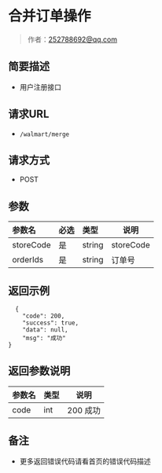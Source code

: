 # 合并订单操作

> 作者：252788692@qq.com

## 简要描述

- 用户注册接口

## 请求URL
- `/walmart/merge `
  
## 请求方式
- POST 

## 参数

|参数名|必选|类型|说明|
|:----    |:---|:----- |-----   |
|storeCode |是  |string |storeCode   |
|orderIds |是  |string | 订单号   |


## 返回示例 

``` 
  {
	"code": 200,
	"success": true,
	"data": null,
	"msg": "成功"
}
```

## 返回参数说明 

|参数名|类型|说明|
|:-----  |:-----|-----                           |
|code |int   |200 成功   |

## 备注 

- 更多返回错误代码请看首页的错误代码描述